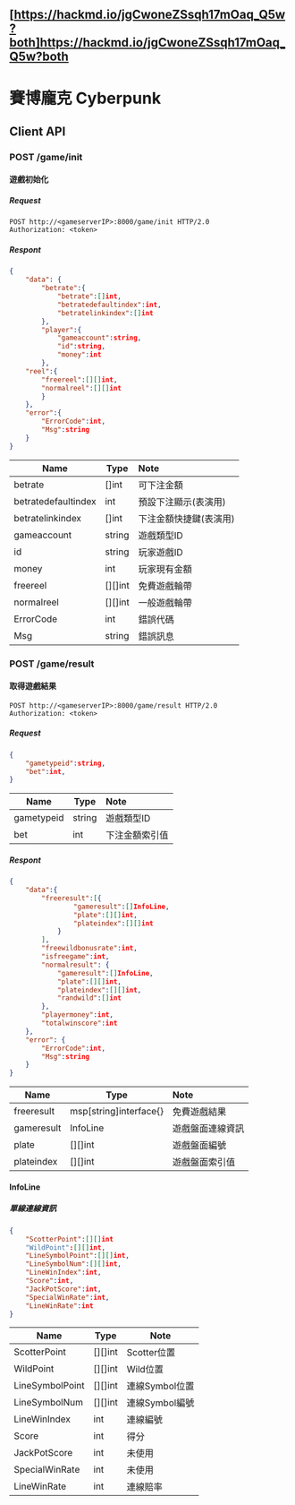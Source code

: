 [https://hackmd.io/jgCwoneZSsqh17mOaq_Q5w?both]https://hackmd.io/jgCwoneZSsqh17mOaq_Q5w?both
---
# 賽博龐克 Cyberpunk
## Client API
### 
### POST /game/init

#### 遊戲初始化

##### Request
```HTTP
POST http://<gameserverIP>:8000/game/init HTTP/2.0
Authorization: <token>
```

##### Respont

```JSON
{
    "data": {
        "betrate":{
            "betrate":[]int,
            "betratedefaultindex":int,
            "betratelinkindex":[]int
        },
        "player":{
            "gameaccount":string,
            "id":string,
            "money":int
        },
    "reel":{
        "freereel":[][]int,
        "normalreel":[][]int
        }
    },
    "error":{
        "ErrorCode":int,
        "Msg":string
    }
}
```

| Name                | Type    |  Note               |
| ------------------- | ------- |:---------------------- |
| betrate             | []int   | 可下注金額             |
| betratedefaultindex | int     | 預設下注顯示(表演用)   |
| betratelinkindex    | []int   | 下注金額快捷鍵(表演用) |
| gameaccount         | string  | 遊戲類型ID             |
| id                  | string  | 玩家遊戲ID             |
| money               | int     | 玩家現有金額           |
| freereel            | [][]int | 免費遊戲輪帶           |
| normalreel          | [][]int | 一般遊戲輪帶           |
| ErrorCode           | int     | 錯誤代碼               |
| Msg                 | string  | 錯誤訊息               |

### POST /game/result
#### 取得遊戲結果
```HTTP
POST http://<gameserverIP>:8000/game/result HTTP/2.0
Authorization: <token>
```

##### Request
```JSON
{
    "gametypeid":string,
    "bet":int,
}
```


| Name       | Type   | Note           |
| ---------- | ------ |:-------------- |
| gametypeid | string | 遊戲類型ID     |
| bet        | int    | 下注金額索引值 |

##### Respont

```JSON
{
	"data":{
		"freeresult":[{
				"gameresult":[]InfoLine,
				"plate":[][]int,
				"plateindex":[][]int
			}
		],
		"freewildbonusrate":int,
		"isfreegame":int,
		"normalresult": {
			"gameresult":[]InfoLine,
			"plate":[][]int,
			"plateindex":[][]int,
			"randwild":[]int
		},
		"playermoney":int,
		"totalwinscore":int
	},
	"error": {
		"ErrorCode":int,
		"Msg":string
	}
}
```

| Name       | Type                   | Note             |
| ---------- | ---------------------- |:---------------- |
| freeresult | msp[string]interface{} | 免費遊戲結果     |
| gameresult | InfoLine               | 遊戲盤面連線資訊 |
| plate      | [][]int                | 遊戲盤面編號     |
| plateindex | [][]int                | 遊戲盤面索引值   |

#### InfoLine
##### 單線連線資訊
```JSON
{
    "ScotterPoint":[][]int
    "WildPoint":[][]int,
    "LineSymbolPoint":[][]int,
    "LineSymbolNum":[][]int,
    "LineWinIndex":int,
    "Score":int,
    "JackPotScore":int,
    "SpecialWinRate":int,
    "LineWinRate":int
}
```


| Name            | Type    | Note           |
| --------------- | ------- | -------------- |
| ScotterPoint    | [][]int | Scotter位置    |
| WildPoint       | [][]int | Wild位置       |
| LineSymbolPoint | [][]int | 連線Symbol位置 |
| LineSymbolNum   | [][]int | 連線Symbol編號 |
| LineWinIndex    | int     | 連線編號       |
| Score           | int     | 得分           |
| JackPotScore    | int     | 未使用         |
| SpecialWinRate  | int     | 未使用         |
| LineWinRate     | int     | 連線賠率       |
